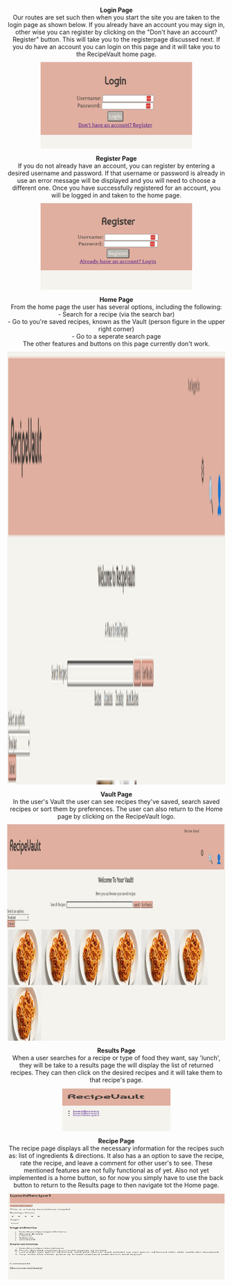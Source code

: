 <p align="center">
<b> Login Page </b><br>
    Our routes are set such then when you start the site you are taken to the login page as shown below. If you already have an account you may sign in, other wise you can register by clicking on the "Don't have an account? Register" button. This will take you to the registerpage discussed next. If you do have an account you can login on this page and it will take you to the RecipeVault home page. 
    <img src="Run/images/login.png" style="display: block; margin: 10px auto 0;" width="350" height="200" >
</p> 

<p align="center">
    <b> Register Page </b><br>
    If you do not already have an account, you can register by entering a desired username and password. If that username or password is already in use an error message will be displayed and you will need to choose a different one. Once you have successfully registered for an account, you will be logged in and taken to the home page. 
    <img src="Run/images/register.png" style="display: block; margin: 10px auto 0;" width="350" height="200" >
</p>

<p align="center">
    <b> Home Page </b><br>
    From the home page the user has several options, including the following:<br>
    - Search for a recipe (via the search bar)<br>
    - Go to you're saved recipes, known as the Vault (person figure in the upper right corner)<br>
    - Go to a seperate search page <br>
    The other features and buttons on this page currently don't work.
    <img src="Run/images/home.png" style="display: block; margin: 10px auto 0;" width="1000" height="1000" >
</p>

<p align="center">
    <b> Vault Page </b><br>
    In the user's Vault the user can see recipes they've saved, search saved recipes or sort them by preferences. The user can also return to the Home page by clicking on the RecipeVault logo. 
    <img src="Run/images/vault.png" style="display: block; margin: 10px auto 0;" width="1000" height="500" >
</p>

<p align="center">
    <b> Results Page </b><br>
    When a user searches for a recipe or type of food they want, say 'lunch', they will be take to a results page the will display the list of returned recipes. They can then click on the desired recipes and it will take them to that recipe's page. 
    <img src="Run/images/results.png" style="display: block; margin: 10px auto 0;" width="250" height="100" >
</p>

<p align="center">
    <b> Recipe Page </b><br>
    The recipe page displays all the necessary information for the recipes such as: list of ingredients & directions. It also has a an option to save the recipe, rate the recipe, and leave a comment for other user's to see. These mentioned features are not fully functional as of yet. Also not yet implemented is a home button, so for now you simply have to use the back button to return to the Results page to then navigate tot the Home page.
    <img src="Run/images/recipe.png" style="display: block; margin: 10px auto 0;" width="500" height="200" >
</p>



